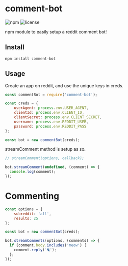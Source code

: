 # comment-bot

![npm](https://img.shields.io/npm/v/comment-bot.svg?style=popout)
![license](https://img.shields.io/github/license/21x37/comment-bot.svg?style=popout)

npm module to easily setup a reddit comment bot!

## Install
```
npm install comment-bot
```

## Usage

Create an app on reddit, and use the unique keys in creds.

```js
const commentBot = require('comment-bot');

const creds = {
    userAgent: process.env.USER_AGENT,
    clientId: process.env.CLIENT_ID,
    clientSecret: process.env.CLIENT_SECRET,
    username: process.env.REDDIT_USER,
    password: process.env.REDDIT_PASS
};
```

```js
const bot = new commentBot(creds);
```
streamComment method is setup as so.
```js
// streamComment(options, callback);

bot.streamComment(undefined, (comment) => {
  console.log(comment);
});
```

# Commenting
```js
const options = {
    subreddit: 'all',
    results: 25
};

const bot = new commentBot(creds);

bot.streamComments(options, (comments) => {
  if (comment.body.includes('meow') {
    comment.reply('🐈');
  };
});



```
